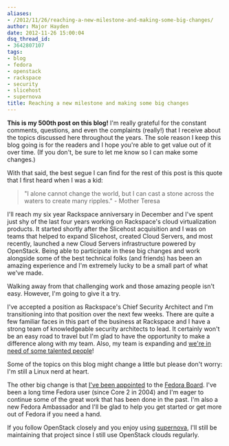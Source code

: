 ```yaml
---
aliases:
- /2012/11/26/reaching-a-new-milestone-and-making-some-big-changes/
author: Major Hayden
date: 2012-11-26 15:00:04
dsq_thread_id:
- 3642807107
tags:
- blog
- fedora
- openstack
- rackspace
- security
- slicehost
- supernova
title: Reaching a new milestone and making some big changes
---
```


**This is my 500th post on this blog!** I'm really grateful for the constant comments, questions, and even the complaints (really!) that I receive about the topics discussed here throughout the years. The sole reason I keep this blog going is for the readers and I hope you're able to get value out of it over time. (If you don't, be sure to let me know so I can make some changes.)

With that said, the best segue I can find for the rest of this post is this quote that I first heard when I was a kid:

> "I alone cannot change the world, but I can cast a stone across the waters to create many ripples." - Mother Teresa

I'll reach my six year Rackspace anniversary in December and I've spent just shy of the last four years working on Rackspace's cloud virtualization products. It started shortly after the Slicehost acquisition and I was on teams that helped to expand Slicehost, created Cloud Servers, and most recently, launched a new Cloud Servers infrastructure powered by OpenStack. Being able to participate in these big changes and work alongside some of the best technical folks (and friends) has been an amazing experience and I'm extremely lucky to be a small part of what we've made.

Walking away from that challenging work and those amazing people isn't easy. However, I'm going to give it a try.

I've accepted a position as Rackspace's Chief Security Architect and I'm transitioning into that position over the next few weeks. There are quite a few familiar faces in this part of the business at Rackspace and I have a strong team of knowledgeable security architects to lead. It certainly won't be an easy road to travel but I'm glad to have the opportunity to make a difference along with my team. Also, my team is expanding and [we're in need of some talented people][1]!

Some of the topics on this blog might change a little but please don't worry: I'm still a Linux nerd at heart.

The other big change is that [I've been appointed][2] to the [Fedora Board][3]. I've been a long time Fedora user (since Core 2 in 2004) and I'm eager to continue some of the great work that has been done in the past. I'm also a new Fedora Ambassador and I'll be glad to help you get started or get more out of Fedora if you need a hand.

If you follow OpenStack closely and you enjoy using [supernova][4], I'll still be maintaining that project since I still use OpenStack clouds regularly.

 [1]: http://jobs.rackspace.com/job/San-Antonio-Senior-Security-Architect-US-Job-TX-78201/2223051/
 [2]: http://lists.fedoraproject.org/pipermail/devel-announce/2012-November/000993.html
 [3]: http://fedoraproject.org/wiki/Board
 [4]: http://rackerhacker.github.com/supernova/